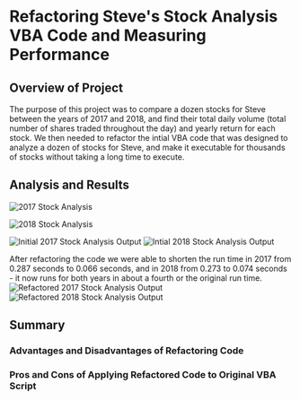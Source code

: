 # Refactoring Steve's Stock Analysis VBA Code and Measuring Performance
## Overview of Project
The purpose of this project was to compare a dozen stocks for Steve between the years of 2017 and 2018, and find their total daily volume (total number of shares traded throughout the day) and yearly return for each stock. We then needed to refactor the intial VBA code that was designed to analyze a dozen of stocks for Steve, and make it executable for thousands of stocks without taking a long time to execute.
## Analysis and Results

![2017 Stock Analysis](https://user-images.githubusercontent.com/101950175/161590584-3644e495-f3e3-4f5f-9eab-75bddf60a840.png)

![2018 Stock Analysis](https://user-images.githubusercontent.com/101950175/161590591-a7d80720-f3f0-439d-bfa0-36378d649fa7.png)


![Initial 2017 Stock Analysis Output](https://user-images.githubusercontent.com/101950175/161590391-ad9c1238-0b86-4b40-8b7b-521f8e4cdee7.png)
![Intial 2018 Stock Analysis Output](https://user-images.githubusercontent.com/101950175/161590433-f667fed5-440c-4c89-8a41-a9acd5bf88b6.png)

After refactoring the code we were able to shorten the run time in 2017 from 0.287 seconds to 0.066 seconds, and in 2018 from 0.273 to 0.074 seconds - it now runs for both years in about a fourth or the original run time.
![Refactored 2017 Stock Analysis Output](https://user-images.githubusercontent.com/101950175/161590893-975ec059-46d9-4db2-a7a4-f6009669031d.png)
![Refactored 2018 Stock Analysis Output](https://user-images.githubusercontent.com/101950175/161590899-ad7a89a5-4bbc-4f2d-b89d-079122f57719.png)
## Summary
### Advantages and Disadvantages of Refactoring Code
### Pros and Cons of Applying Refactored Code to Original VBA Script
